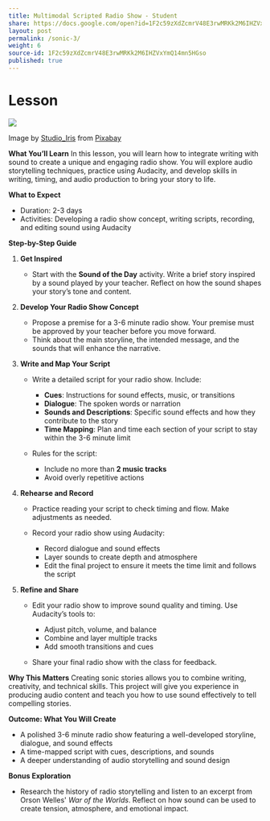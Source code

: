 ```yaml
---
title: Multimodal Scripted Radio Show - Student
share: https://docs.google.com/open?id=1F2c59zXdZcmrV48E3rwMRKk2M6IHZVxYmQ14mn5HGso
layout: post
permalink: /sonic-3/
weight: 6
source-id: 1F2c59zXdZcmrV48E3rwMRKk2M6IHZVxYmQ14mn5HGso
published: true
---
```

# Lesson

<!--StartFragment-->

![](/images/uploads/podcast-7876792_640.jpg)

Image by <a href="https://pixabay.com/users/studio_iris-375969/?utm_source=link-attribution&utm_medium=referral&utm_campaign=image&utm_content=7876792">Studio_Iris</a> from <a href="https://pixabay.com//?utm_source=link-attribution&utm_medium=referral&utm_campaign=image&utm_content=7876792">Pixabay</a>

**What You’ll Learn** In this lesson, you will learn how to integrate writing with sound to create a unique and engaging radio show. You will explore audio storytelling techniques, practice using Audacity, and develop skills in writing, timing, and audio production to bring your story to life.

**What to Expect**

* Duration: 2-3 days
* Activities: Developing a radio show concept, writing scripts, recording, and editing sound using Audacity

**Step-by-Step Guide**

1. **Get Inspired**

   * Start with the **Sound of the Day** activity. Write a brief story inspired by a sound played by your teacher. Reflect on how the sound shapes your story’s tone and content.
2. **Develop Your Radio Show Concept**

   * Propose a premise for a 3-6 minute radio show. Your premise must be approved by your teacher before you move forward.
   * Think about the main storyline, the intended message, and the sounds that will enhance the narrative.
3. **Write and Map Your Script**

   * Write a detailed script for your radio show. Include:

     * **Cues**: Instructions for sound effects, music, or transitions
     * **Dialogue**: The spoken words or narration
     * **Sounds and Descriptions**: Specific sound effects and how they contribute to the story
     * **Time Mapping**: Plan and time each section of your script to stay within the 3-6 minute limit
   * Rules for the script:

     * Include no more than **2 music tracks**
     * Avoid overly repetitive actions
4. **Rehearse and Record**

   * Practice reading your script to check timing and flow. Make adjustments as needed.
   * Record your radio show using Audacity:

     * Record dialogue and sound effects
     * Layer sounds to create depth and atmosphere
     * Edit the final project to ensure it meets the time limit and follows the script
5. **Refine and Share**

   * Edit your radio show to improve sound quality and timing. Use Audacity’s tools to:

     * Adjust pitch, volume, and balance
     * Combine and layer multiple tracks
     * Add smooth transitions and cues
   * Share your final radio show with the class for feedback.

**Why This Matters** Creating sonic stories allows you to combine writing, creativity, and technical skills. This project will give you experience in producing audio content and teach you how to use sound effectively to tell compelling stories.

**Outcome: What You Will Create**

* A polished 3-6 minute radio show featuring a well-developed storyline, dialogue, and sound effects
* A time-mapped script with cues, descriptions, and sounds
* A deeper understanding of audio storytelling and sound design

**Bonus Exploration**

* Research the history of radio storytelling and listen to an excerpt from Orson Welles' *War of the Worlds*. Reflect on how sound can be used to create tension, atmosphere, and emotional impact.

<!--EndFragment-->